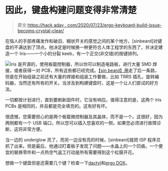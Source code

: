 # 因此，键盘构建问题变得非常清楚

> 原文:[https://hack aday . com/2020/07/23/ergo-keyboard-build-issue-becoms-crystal-clear/](https://hackaday.com/2020/07/23/ergo-keyboard-build-issue-becomes-crystal-clear/)

在恼人的手部疼痛发作和破旧、糊状开关的感觉之间的某个地方，[sinbeard]对键盘的不满达到了顶点。他决定是时候换一种更符合人体工程学的东西了，并决定建造一个 Iris——一个小的分裂 keeb，有一个正交(非交错)的按键排列。

[![](../Images/7bdcba134276da2d5a650ad5d526f2a3.png)](https://hackaday.com/wp-content/uploads/2020/07/iris-crystal.jpeg)Iris 是开源的，使用板载控制器，所以你可以制造电路板，进行大量 SMD 焊接，或者获得一对 PCB，所有这些都已经完成。[【sin beard】用](https://canderson.dev/2020/07/10/iris-rev-build.html)走了后一条路，但是在开始组装之前还有大量的焊接和组装工作要做，比如 TRRS 插孔，旋转编码器，当然还有所有的开关。当涉及到构建键盘时，这是一个让人们尝试的好方法。

一切都按计划进行，直到要刷新固件时，它没有响应。值得注意的是，这两个 Iris PCBs 是相同的，并且都是完全填充的。这有好有坏。

很遗憾，您需要担心的是两个板载微控制器及其晶体，而不是一个。这很好，因为两侧都有一个 USB 端口，所以您可以插入您喜欢的一侧，如果您必须进行故障诊断，这将非常方便。

当一边的 underglow 亮了，而另一边没有亮的时候，[sinbeard]就把 ISP 程序员抓了出来。但是最后，他通过盯着板子发现了问题——水晶上的一个凹痕。一个便宜的替换零件和一点热空气返工行动是所有需要得到这个虹膜开花。

想做一个键盘但是还需要几个键？检查一下[dactyl](https://hackaday.com/2019/06/03/building-an-ergonomic-keyboard/)和[ergo DOX](https://hackaday.com/2020/05/06/inputs-of-interest-im-building-an-ergodox/)。